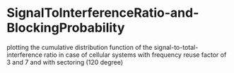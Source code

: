 # SignalToInterferenceRatio-and-BlockingProbability

plotting the cumulative distribution function of the signal-to-total-interference ratio in case of cellular systems with frequency reuse factor of 3 and 7 and with sectoring (120 degree)

